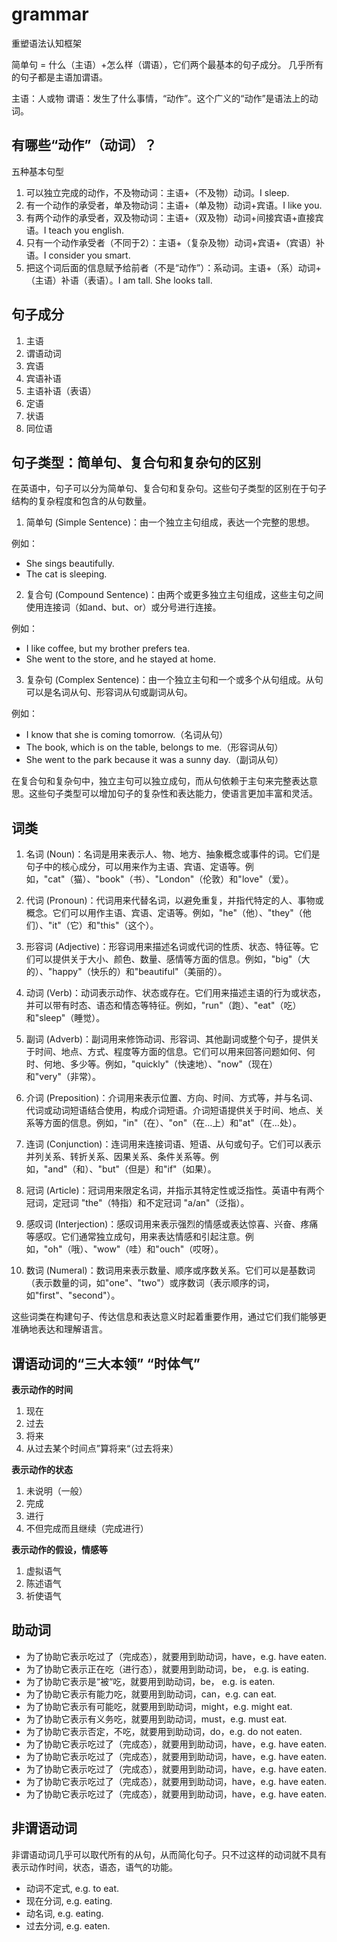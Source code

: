 # grammar
重塑语法认知框架

简单句 = 什么（主语）+怎么样（谓语），它们两个最基本的句子成分。
几乎所有的句子都是主语加谓语。

主语：人或物
谓语：发生了什么事情，“动作”。这个广义的“动作”是语法上的动词。

## 有哪些“动作”（动词）？

五种基本句型

1. 可以独立完成的动作，不及物动词：主语+（不及物）动词。I sleep.
2. 有一个动作的承受者，单及物动词：主语+（单及物）动词+宾语。I like you.
3. 有两个动作的承受者，双及物动词：主语+（双及物）动词+间接宾语+直接宾语。I teach you english.
4. 只有一个动作承受者（不同于2）：主语+（复杂及物）动词+宾语+（宾语）补语。I consider you smart.
5. 把这个词后面的信息赋予给前者（不是“动作”）：系动词。主语+（系）动词+（主语）补语（表语）。I am tall. She looks tall.

## 句子成分

1. 主语
2. 谓语动词
3. 宾语
4. 宾语补语
5. 主语补语（表语）
6. 定语
7. 状语
8. 同位语

## 句子类型：简单句、复合句和复杂句的区别

在英语中，句子可以分为简单句、复合句和复杂句。这些句子类型的区别在于句子结构的复杂程度和包含的从句数量。

1. 简单句 (Simple Sentence)：由一个独立主句组成，表达一个完整的思想。

例如：
- She sings beautifully.
- The cat is sleeping.

2. 复合句 (Compound Sentence)：由两个或更多独立主句组成，这些主句之间使用连接词（如and、but、or）或分号进行连接。

例如：
- I like coffee, but my brother prefers tea.
- She went to the store, and he stayed at home.

3. 复杂句 (Complex Sentence)：由一个独立主句和一个或多个从句组成。从句可以是名词从句、形容词从句或副词从句。

例如：
- I know that she is coming tomorrow.（名词从句）
- The book, which is on the table, belongs to me.（形容词从句）
- She went to the park because it was a sunny day.（副词从句）

在复合句和复杂句中，独立主句可以独立成句，而从句依赖于主句来完整表达意思。这些句子类型可以增加句子的复杂性和表达能力，使语言更加丰富和灵活。

## 词类

1. 名词 (Noun)：名词是用来表示人、物、地方、抽象概念或事件的词。它们是句子中的核心成分，可以用来作为主语、宾语、定语等。例如，"cat"（猫）、"book"（书）、"London"（伦敦）和"love"（爱）。

2. 代词 (Pronoun)：代词用来代替名词，以避免重复，并指代特定的人、事物或概念。它们可以用作主语、宾语、定语等。例如，"he"（他）、"they"（他们）、"it"（它）和"this"（这个）。

3. 形容词 (Adjective)：形容词用来描述名词或代词的性质、状态、特征等。它们可以提供关于大小、颜色、数量、感情等方面的信息。例如，"big"（大的）、"happy"（快乐的）和"beautiful"（美丽的）。

4. 动词 (Verb)：动词表示动作、状态或存在。它们用来描述主语的行为或状态，并可以带有时态、语态和情态等特征。例如，"run"（跑）、"eat"（吃）和"sleep"（睡觉）。

5. 副词 (Adverb)：副词用来修饰动词、形容词、其他副词或整个句子，提供关于时间、地点、方式、程度等方面的信息。它们可以用来回答问题如何、何时、何地、多少等。例如，"quickly"（快速地）、"now"（现在）和"very"（非常）。

6. 介词 (Preposition)：介词用来表示位置、方向、时间、方式等，并与名词、代词或动词短语结合使用，构成介词短语。介词短语提供关于时间、地点、关系等方面的信息。例如，"in"（在）、"on"（在…上）和"at"（在…处）。

7. 连词 (Conjunction)：连词用来连接词语、短语、从句或句子。它们可以表示并列关系、转折关系、因果关系、条件关系等。例如，"and"（和）、"but"（但是）和"if"（如果）。

8. 冠词 (Article)：冠词用来限定名词，并指示其特定性或泛指性。英语中有两个冠词，定冠词 "the"（特指）和不定冠词 "a/an"（泛指）。

9. 感叹词 (Interjection)：感叹词用来表示强烈的情感或表达惊喜、兴奋、疼痛等感叹。它们通常独立成句，用来表达情感和引起注意。例如，"oh"（哦）、"wow"（哇）和"ouch"（哎呀）。

10. 数词 (Numeral)：数词用来表示数量、顺序或序数关系。它们可以是基数词（表示数量的词，如"one"、"two"）或序数词（表示顺序的词，如"first"、"second"）。

这些词类在构建句子、传达信息和表达意义时起着重要作用，通过它们我们能够更准确地表达和理解语言。

## 谓语动词的“三大本领” “时体气”

**表示动作的时间**

1. 现在
2. 过去
3. 将来
4. 从过去某个时间点”算将来“（过去将来）

**表示动作的状态**

1. 未说明（一般）
2. 完成
3. 进行
4. 不但完成而且继续（完成进行）

**表示动作的假设，情感等**

1. 虚拟语气
2. 陈述语气
3. 祈使语气


## 助动词

- 为了协助它表示吃过了（完成态），就要用到助动词，have，e.g. have eaten.
- 为了协助它表示正在吃（进行态），就要用到助动词，be，  e.g. is eating.
- 为了协助它表示是“被“吃，就要用到助动词，be，  e.g. is eaten.
- 为了协助它表示有能力吃，就要用到助动词，can，e.g. can eat.
- 为了协助它表示有可能吃，就要用到助动词，might，e.g. might eat.
- 为了协助它表示有义务吃，就要用到助动词，must，e.g. must eat.
- 为了协助它表示否定，不吃，就要用到助动词，do，e.g. do not eaten.
- 为了协助它表示吃过了（完成态），就要用到助动词，have，e.g. have eaten.
- 为了协助它表示吃过了（完成态），就要用到助动词，have，e.g. have eaten.
- 为了协助它表示吃过了（完成态），就要用到助动词，have，e.g. have eaten.
- 为了协助它表示吃过了（完成态），就要用到助动词，have，e.g. have eaten.
- 为了协助它表示吃过了（完成态），就要用到助动词，have，e.g. have eaten.

## 非谓语动词

非谓语动词几乎可以取代所有的从句，从而简化句子。只不过这样的动词就不具有表示动作时间，状态，语态，语气的功能。

- 动词不定式, e.g. to eat.
- 现在分词, e.g. eating.
- 动名词, e.g. eating.
- 过去分词, e.g. eaten.

